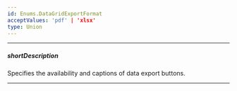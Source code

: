 ```yaml
---
id: Enums.DataGridExportFormat
acceptValues: 'pdf' | 'xlsx'
type: Union
---
```

---
##### shortDescription
Specifies the availability and captions of data export buttons.

---
<!--
dxDataGridOptions.export.formats(api-reference/10 UI Components/dxDataGrid/9 Types/Export/formats.md)
dxDataGridOptions.onExporting(api-reference/10 UI Components/dxDataGrid/1 Configuration/onExporting.md)
-->